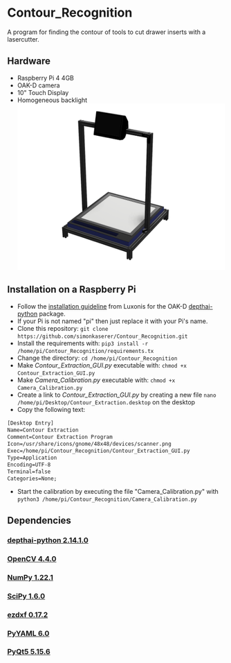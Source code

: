 # Contour_Recognition
A program for finding the contour of tools to cut drawer inserts with a lasercutter.

## Hardware
* Raspberry Pi 4 4GB
* OAK-D camera
* 10" Touch Display
* Homogeneous backlight
![Construction](/Construction.png)


## Installation on a Raspberry Pi
* Follow the [installation guideline](https://docs.luxonis.com/projects/api/en/v2.11.0/install/) from Luxonis for the OAK-D [depthai-python](https://github.com/luxonis/depthai-python/tree/v2.14.1.0) package.
* If your Pi is not named "pi" then just replace it with your Pi's name.
* Clone this repository: ```git clone https://github.com/simonkaserer/Contour_Recognition.git```
* Install the requirements with: ```pip3 install -r /home/pi/Contour_Recognition/requirements.tx```
* Change the directory: ```cd /home/pi/Contour_Recognition```
* Make *Contour_Extraction_GUI.py* executable with: ```chmod +x Contour_Extraction_GUI.py```
* Make *Camera_Calibration.py* executable with: ```chmod +x Camera_Calibration.py``` 
* Create a link to *Contour_Extraction_GUI.py* by creating a new file  ```nano /home/pi/Desktop/Contour_Extraction.desktop``` on the desktop
* Copy the following text: 
 ``` 
 [Desktop Entry]
 Name=Contour Extraction
 Comment=Contour Extraction Program
 Icon=/usr/share/icons/gnome/48x48/devices/scanner.png
 Exec=/home/pi/Contour_Recognition/Contour_Extraction_GUI.py
 Type=Application
 Encoding=UTF-8
 Terminal=false
 Categories=None;
 ```
 * Start the calibration by executing the file "Camera_Calibration.py" with ```python3 /home/pi/Contour_Recognition/Camera_Calibration.py```
 

## Dependencies
### [depthai-python 2.14.1.0](https://github.com/luxonis/depthai-python/tree/v2.14.1.0)
### [OpenCV 4.4.0 ](https://github.com/opencv/opencv/tree/4.4.0)
### [NumPy 1.22.1](https://github.com/numpy/numpy/tree/v1.22.1)
### [SciPy 1.6.0 ](https://github.com/scipy/scipy/tree/v1.6.0)
### [ezdxf 0.17.2](https://github.com/mozman/ezdxf/tree/v0.17.2)
### [PyYAML 6.0](https://github.com/yaml/pyyaml/tree/8cdff2c80573b8be8e8ad28929264a913a63aa33)
### [PyQt5 5.15.6](https://pypi.org/project/PyQt5/5.15.6/)


<!--
## References
### depthai-python 2.14.1.0
MIT License

Copyright (c) 2020 Luxonis LLC

Permission is hereby granted, free of charge, to any person obtaining a copy
of this software and associated documentation files (the "Software"), to deal
in the Software without restriction, including without limitation the rights
to use, copy, modify, merge, publish, distribute, sublicense, and/or sell
copies of the Software, and to permit persons to whom the Software is
furnished to do so, subject to the following conditions:

The above copyright notice and this permission notice shall be included in all
copies or substantial portions of the Software.

THE SOFTWARE IS PROVIDED "AS IS", WITHOUT WARRANTY OF ANY KIND, EXPRESS OR
IMPLIED, INCLUDING BUT NOT LIMITED TO THE WARRANTIES OF MERCHANTABILITY,
FITNESS FOR A PARTICULAR PURPOSE AND NONINFRINGEMENT. IN NO EVENT SHALL THE
AUTHORS OR COPYRIGHT HOLDERS BE LIABLE FOR ANY CLAIM, DAMAGES OR OTHER
LIABILITY, WHETHER IN AN ACTION OF CONTRACT, TORT OR OTHERWISE, ARISING FROM,
OUT OF OR IN CONNECTION WITH THE SOFTWARE OR THE USE OR OTHER DEALINGS IN THE
SOFTWARE.

### OpenCV 4.4.0
By downloading, copying, installing or using the software you agree to this license.
If you do not agree to this license, do not download, install,
copy or use the software.


                          License Agreement
               For Open Source Computer Vision Library
                       (3-clause BSD License)

Copyright (C) 2000-2020, Intel Corporation, all rights reserved.
Copyright (C) 2009-2011, Willow Garage Inc., all rights reserved.
Copyright (C) 2009-2016, NVIDIA Corporation, all rights reserved.
Copyright (C) 2010-2013, Advanced Micro Devices, Inc., all rights reserved.
Copyright (C) 2015-2016, OpenCV Foundation, all rights reserved.
Copyright (C) 2015-2016, Itseez Inc., all rights reserved.
Copyright (C) 2019-2020, Xperience AI, all rights reserved.
Third party copyrights are property of their respective owners.

Redistribution and use in source and binary forms, with or without modification,
are permitted provided that the following conditions are met:

  * Redistributions of source code must retain the above copyright notice,
    this list of conditions and the following disclaimer.

  * Redistributions in binary form must reproduce the above copyright notice,
    this list of conditions and the following disclaimer in the documentation
    and/or other materials provided with the distribution.

  * Neither the names of the copyright holders nor the names of the contributors
    may be used to endorse or promote products derived from this software
    without specific prior written permission.

This software is provided by the copyright holders and contributors "as is" and
any express or implied warranties, including, but not limited to, the implied
warranties of merchantability and fitness for a particular purpose are disclaimed.
In no event shall copyright holders or contributors be liable for any direct,
indirect, incidental, special, exemplary, or consequential damages
(including, but not limited to, procurement of substitute goods or services;
loss of use, data, or profits; or business interruption) however caused
and on any theory of liability, whether in contract, strict liability,
or tort (including negligence or otherwise) arising in any way out of
the use of this software, even if advised of the possibility of such damage.

### NumPy 1.22.1
Copyright (c) 2005-2022, NumPy Developers.
All rights reserved.

Redistribution and use in source and binary forms, with or without
modification, are permitted provided that the following conditions are
met:

    * Redistributions of source code must retain the above copyright
       notice, this list of conditions and the following disclaimer.

    * Redistributions in binary form must reproduce the above
       copyright notice, this list of conditions and the following
       disclaimer in the documentation and/or other materials provided
       with the distribution.

    * Neither the name of the NumPy Developers nor the names of any
       contributors may be used to endorse or promote products derived
       from this software without specific prior written permission.

THIS SOFTWARE IS PROVIDED BY THE COPYRIGHT HOLDERS AND CONTRIBUTORS
"AS IS" AND ANY EXPRESS OR IMPLIED WARRANTIES, INCLUDING, BUT NOT
LIMITED TO, THE IMPLIED WARRANTIES OF MERCHANTABILITY AND FITNESS FOR
A PARTICULAR PURPOSE ARE DISCLAIMED. IN NO EVENT SHALL THE COPYRIGHT
OWNER OR CONTRIBUTORS BE LIABLE FOR ANY DIRECT, INDIRECT, INCIDENTAL,
SPECIAL, EXEMPLARY, OR CONSEQUENTIAL DAMAGES (INCLUDING, BUT NOT
LIMITED TO, PROCUREMENT OF SUBSTITUTE GOODS OR SERVICES; LOSS OF USE,
DATA, OR PROFITS; OR BUSINESS INTERRUPTION) HOWEVER CAUSED AND ON ANY
THEORY OF LIABILITY, WHETHER IN CONTRACT, STRICT LIABILITY, OR TORT
(INCLUDING NEGLIGENCE OR OTHERWISE) ARISING IN ANY WAY OUT OF THE USE
OF THIS SOFTWARE, EVEN IF ADVISED OF THE POSSIBILITY OF SUCH DAMAGE.

### SciPy 1.6.0
Copyright (c) 2001-2002 Enthought, Inc. 2003-2022, SciPy Developers.
All rights reserved.

Redistribution and use in source and binary forms, with or without
modification, are permitted provided that the following conditions
are met:

1. Redistributions of source code must retain the above copyright
   notice, this list of conditions and the following disclaimer.

2. Redistributions in binary form must reproduce the above
   copyright notice, this list of conditions and the following
   disclaimer in the documentation and/or other materials provided
   with the distribution.

3. Neither the name of the copyright holder nor the names of its
   contributors may be used to endorse or promote products derived
   from this software without specific prior written permission.

THIS SOFTWARE IS PROVIDED BY THE COPYRIGHT HOLDERS AND CONTRIBUTORS
"AS IS" AND ANY EXPRESS OR IMPLIED WARRANTIES, INCLUDING, BUT NOT
LIMITED TO, THE IMPLIED WARRANTIES OF MERCHANTABILITY AND FITNESS FOR
A PARTICULAR PURPOSE ARE DISCLAIMED. IN NO EVENT SHALL THE COPYRIGHT
OWNER OR CONTRIBUTORS BE LIABLE FOR ANY DIRECT, INDIRECT, INCIDENTAL,
SPECIAL, EXEMPLARY, OR CONSEQUENTIAL DAMAGES (INCLUDING, BUT NOT
LIMITED TO, PROCUREMENT OF SUBSTITUTE GOODS OR SERVICES; LOSS OF USE,
DATA, OR PROFITS; OR BUSINESS INTERRUPTION) HOWEVER CAUSED AND ON ANY
THEORY OF LIABILITY, WHETHER IN CONTRACT, STRICT LIABILITY, OR TORT
(INCLUDING NEGLIGENCE OR OTHERWISE) ARISING IN ANY WAY OUT OF THE USE
OF THIS SOFTWARE, EVEN IF ADVISED OF THE POSSIBILITY OF SUCH DAMAGE.

### ezdxf 0.17.2
MIT License

Copyright (c) 2020 Manfred Moitzi

Permission is hereby granted, free of charge, to any person obtaining a copy
of this software and associated documentation files (the "Software"), to deal
in the Software without restriction, including without limitation the rights
to use, copy, modify, merge, publish, distribute, sublicense, and/or sell
copies of the Software, and to permit persons to whom the Software is
furnished to do so, subject to the following conditions:

The above copyright notice and this permission notice shall be included in all
copies or substantial portions of the Software.

THE SOFTWARE IS PROVIDED "AS IS", WITHOUT WARRANTY OF ANY KIND, EXPRESS OR
IMPLIED, INCLUDING BUT NOT LIMITED TO THE WARRANTIES OF MERCHANTABILITY,
FITNESS FOR A PARTICULAR PURPOSE AND NONINFRINGEMENT. IN NO EVENT SHALL THE
AUTHORS OR COPYRIGHT HOLDERS BE LIABLE FOR ANY CLAIM, DAMAGES OR OTHER
LIABILITY, WHETHER IN AN ACTION OF CONTRACT, TORT OR OTHERWISE, ARISING FROM,
OUT OF OR IN CONNECTION WITH THE SOFTWARE OR THE USE OR OTHER DEALINGS IN THE
SOFTWARE.

### PyYaml 6.0
Copyright (c) 2017-2021 Ingy döt Net
Copyright (c) 2006-2016 Kirill Simonov

Permission is hereby granted, free of charge, to any person obtaining a copy of
this software and associated documentation files (the "Software"), to deal in
the Software without restriction, including without limitation the rights to
use, copy, modify, merge, publish, distribute, sublicense, and/or sell copies
of the Software, and to permit persons to whom the Software is furnished to do
so, subject to the following conditions:

The above copyright notice and this permission notice shall be included in all
copies or substantial portions of the Software.

THE SOFTWARE IS PROVIDED "AS IS", WITHOUT WARRANTY OF ANY KIND, EXPRESS OR
IMPLIED, INCLUDING BUT NOT LIMITED TO THE WARRANTIES OF MERCHANTABILITY,
FITNESS FOR A PARTICULAR PURPOSE AND NONINFRINGEMENT. IN NO EVENT SHALL THE

AUTHORS OR COPYRIGHT HOLDERS BE LIABLE FOR ANY CLAIM, DAMAGES OR OTHER
LIABILITY, WHETHER IN AN ACTION OF CONTRACT, TORT OR OTHERWISE, ARISING FROM,
OUT OF OR IN CONNECTION WITH THE SOFTWARE OR THE USE OR OTHER DEALINGS IN THE
SOFTWARE.

### PyQt5
GPL v3
-->
